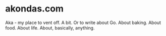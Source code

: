 # akondas.com

Aka - my place to vent off. A bit. Or to write about Go. About baking. About food. About life. About, basically, anything.
